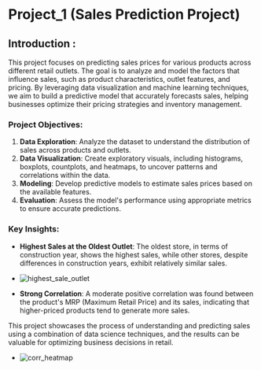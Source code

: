# Project_1 (Sales Prediction Project)
## Introduction : 
This project focuses on predicting sales prices for various products across different retail outlets. The goal is to analyze and model the factors that influence sales, such as product characteristics, outlet features, and pricing. By leveraging data visualization and machine learning techniques, we aim to build a predictive model that accurately forecasts sales, helping businesses optimize their pricing strategies and inventory management.

### Project Objectives:
1. **Data Exploration**: Analyze the dataset to understand the distribution of sales across products and outlets.
2. **Data Visualization**: Create exploratory visuals, including histograms, boxplots, countplots, and heatmaps, to uncover patterns and correlations within the data.
3. **Modeling**: Develop predictive models to estimate sales prices based on the available features.
4. **Evaluation**: Assess the model's performance using appropriate metrics to ensure accurate predictions.

### Key Insights:
- **Highest Sales at the Oldest Outlet**: The oldest store, in terms of construction year, shows the highest sales, while other stores, despite differences in construction years, exhibit relatively similar sales.
- ![highest_sale_outlet](https://github.com/user-attachments/assets/7706198a-1464-4fe9-875c-fea38de8bdcf)

- **Strong Correlation**: A moderate positive correlation was found between the product's MRP (Maximum Retail Price) and its sales, indicating that higher-priced products tend to generate more sales.

This project showcases the process of understanding and predicting sales using a combination of data science techniques, and the results can be valuable for optimizing business decisions in retail.
- ![corr_heatmap](https://github.com/user-attachments/assets/c90d74a0-8a45-413c-8551-dca003fbe303)
